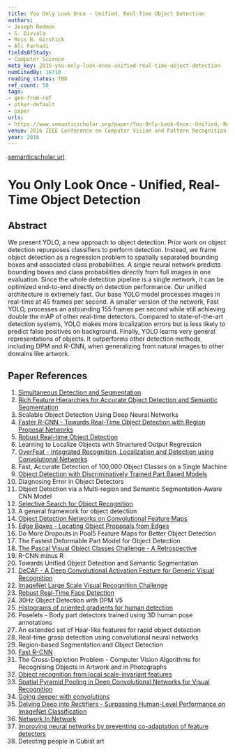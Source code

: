 ```yaml
---
title: You Only Look Once - Unified, Real-Time Object Detection
authors:
- Joseph Redmon
- S. Divvala
- Ross B. Girshick
- Ali Farhadi
fieldsOfStudy:
- Computer Science
meta_key: 2016-you-only-look-once-unified-real-time-object-detection
numCitedBy: 16710
reading_status: TBD
ref_count: 50
tags:
- gen-from-ref
- other-default
- paper
urls:
- https://www.semanticscholar.org/paper/You-Only-Look-Once:-Unified,-Real-Time-Object-Redmon-Divvala/f8e79ac0ea341056ef20f2616628b3e964764cfd?sort=total-citations
venue: 2016 IEEE Conference on Computer Vision and Pattern Recognition (CVPR)
year: 2016
---
```


[semanticscholar url](https://www.semanticscholar.org/paper/You-Only-Look-Once:-Unified,-Real-Time-Object-Redmon-Divvala/f8e79ac0ea341056ef20f2616628b3e964764cfd?sort=total-citations)

# You Only Look Once - Unified, Real-Time Object Detection

## Abstract

We present YOLO, a new approach to object detection. Prior work on object detection repurposes classifiers to perform detection. Instead, we frame object detection as a regression problem to spatially separated bounding boxes and associated class probabilities. A single neural network predicts bounding boxes and class probabilities directly from full images in one evaluation. Since the whole detection pipeline is a single network, it can be optimized end-to-end directly on detection performance. Our unified architecture is extremely fast. Our base YOLO model processes images in real-time at 45 frames per second. A smaller version of the network, Fast YOLO, processes an astounding 155 frames per second while still achieving double the mAP of other real-time detectors. Compared to state-of-the-art detection systems, YOLO makes more localization errors but is less likely to predict false positives on background. Finally, YOLO learns very general representations of objects. It outperforms other detection methods, including DPM and R-CNN, when generalizing from natural images to other domains like artwork.

## Paper References

1. [Simultaneous Detection and Segmentation](2014-simultaneous-detection-and-segmentation)
2. [Rich Feature Hierarchies for Accurate Object Detection and Semantic Segmentation](2014-rich-feature-hierarchies-for-accurate-object-detection-and-semantic-segmentation)
3. Scalable Object Detection Using Deep Neural Networks
4. [Faster R-CNN - Towards Real-Time Object Detection with Region Proposal Networks](2015-faster-r-cnn.md)
5. [Robust Real-time Object Detection](2001-robust-real-time-object-detection)
6. Learning to Localize Objects with Structured Output Regression
7. [OverFeat - Integrated Recognition, Localization and Detection using Convolutional Networks](2014-overfeat-integrated-recognition-localization-and-detection-using-convolutional-networks)
8. Fast, Accurate Detection of 100,000 Object Classes on a Single Machine
9. [Object Detection with Discriminatively Trained Part Based Models](2009-object-detection-with-discriminatively-trained-part-based-models)
10. Diagnosing Error in Object Detectors
11. Object Detection via a Multi-region and Semantic Segmentation-Aware CNN Model
12. [Selective Search for Object Recognition](2013-selective-search-for-object-recognition)
13. A general framework for object detection
14. [Object Detection Networks on Convolutional Feature Maps](2017-object-detection-networks-on-convolutional-feature-maps)
15. [Edge Boxes - Locating Object Proposals from Edges](2014-edge-boxes-locating-object-proposals-from-edges)
16. Do More Dropouts in Pool5 Feature Maps for Better Object Detection
17. The Fastest Deformable Part Model for Object Detection
18. [The Pascal Visual Object Classes Challenge - A Retrospective](2014-the-pascal-visual-object-classes-challenge-a-retrospective)
19. R-CNN minus R
20. Towards Unified Object Detection and Semantic Segmentation
21. [DeCAF - A Deep Convolutional Activation Feature for Generic Visual Recognition](2014-decaf-a-deep-convolutional-activation-feature-for-generic-visual-recognition)
22. [ImageNet Large Scale Visual Recognition Challenge](2015-imagenet-large-scale-visual-recognition-challenge)
23. [Robust Real-Time Face Detection](2001-robust-real-time-face-detection)
24. 30Hz Object Detection with DPM V5
25. [Histograms of oriented gradients for human detection](2005-histograms-of-oriented-gradients-for-human-detection)
26. Poselets - Body part detectors trained using 3D human pose annotations
27. An extended set of Haar-like features for rapid object detection
28. Real-time grasp detection using convolutional neural networks
29. Region-based Segmentation and Object Detection
30. [Fast R-CNN](2015-fast-r-cnn)
31. The Cross-Depiction Problem - Computer Vision Algorithms for Recognising Objects in Artwork and in Photographs
32. [Object recognition from local scale-invariant features](1999-object-recognition-from-local-scale-invariant-features)
33. [Spatial Pyramid Pooling in Deep Convolutional Networks for Visual Recognition](2015-spatial-pyramid-pooling-in-deep-convolutional-networks-for-visual-recognition)
34. [Going deeper with convolutions](2015-going-deeper-with-convolutions)
35. [Delving Deep into Rectifiers - Surpassing Human-Level Performance on ImageNet Classification](2015-delving-deep-into-rectifiers-surpassing-human-level-performance-on-imagenet-classification)
36. [Network In Network](2014-network-in-network)
37. [Improving neural networks by preventing co-adaptation of feature detectors](2012-improving-neural-networks-by-preventing-co-adaptation-of-feature-detectors)
38. Detecting people in Cubist art
